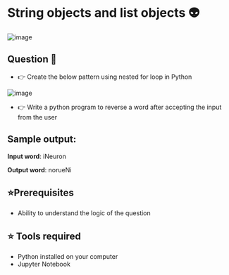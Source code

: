# String objects and list objects 👽

![image](https://github.com/Ganeshuthiravasagam/String-Objects-and-Lists/blob/main/Strings%20and%20Lists.jpg)

## Question 🍂

- 👉 Create the below pattern using nested for loop in Python

![image](https://github.com/Ganeshuthiravasagam/String-Objects-and-Lists/blob/main/Pattern.jpeg)

- 👉 Write a python program to reverse a word after accepting the input from the user

## Sample output:

**Input word**: iNeuron

**Output word**: norueNi  

## ⭐Prerequisites

- Ability to understand the logic of the question

## ⭐ Tools required

-  Python installed on your computer
-  Jupyter Notebook

